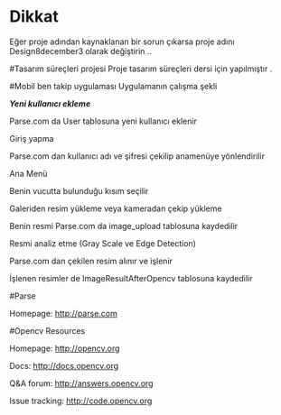 # Dikkat

Eğer proje adından kaynaklanan bir sorun çıkarsa proje adını  Design8december3  olarak değiştirin ..

#Tasarım süreçleri projesi 
Proje tasarım süreçleri dersi için yapılmıştır .

#Mobil ben takip uygulaması
Uygulamanın çalışma şekli

***Yeni kullanıcı ekleme***
 
  Parse.com da User tablosuna yeni kullanıcı eklenir
  
Giriş yapma
  
 Parse.com dan kullanıcı adı ve şifresi çekilip anamenüye yönlendirilir

Ana Menü
  
  Benin vucutta bulunduğu kısım seçilir
  
Galeriden resim yükleme veya kameradan çekip yükleme
  
  Benin resmi Parse.com da image_upload tablosuna kaydedilir
  
Resmi analiz etme (Gray Scale ve Edge Detection)
  
  Parse.com dan çekilen resim alınır ve işlenir
  
  İşlenen resimler de ImageResultAfterOpencv tablosuna kaydedilir




#Parse

Homepage: http://parse.com

#Opencv
Resources

Homepage: http://opencv.org

Docs: http://docs.opencv.org

Q&A forum: http://answers.opencv.org

Issue tracking: http://code.opencv.org
